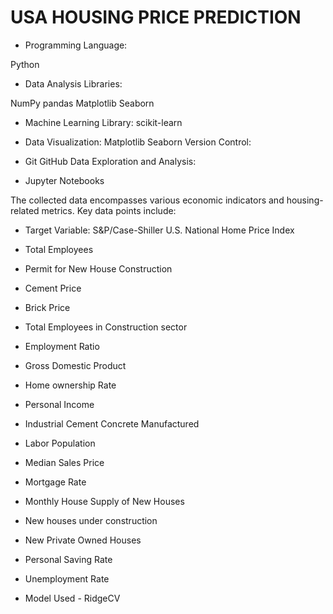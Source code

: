 # USA HOUSING PRICE PREDICTION

* Programming Language:

Python
* Data Analysis Libraries:

NumPy
pandas
Matplotlib
Seaborn

* Machine Learning Library:
scikit-learn

* Data Visualization:
Matplotlib
Seaborn
Version Control:

* Git
GitHub
Data Exploration and Analysis:

* Jupyter Notebooks

The collected data encompasses various economic indicators and housing-related metrics. Key data points include:

* Target Variable: S&P/Case-Shiller U.S. National Home Price Index
* Total Employees
* Permit for New House Construction
* Cement Price
* Brick Price
* Total Employees in Construction sector
* Employment Ratio
* Gross Domestic Product
* Home ownership Rate
* Personal Income
* Industrial Cement Concrete Manufactured
* Labor Population
* Median Sales Price
* Mortgage Rate
* Monthly House Supply of New Houses
* New houses under construction
* New Private Owned Houses
* Personal Saving Rate
* Unemployment Rate

* Model Used - RidgeCV

